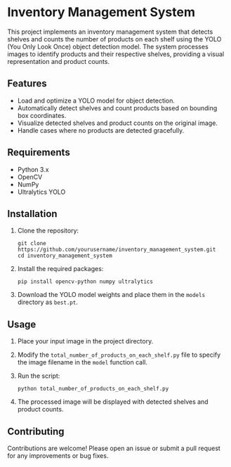 # Inventory Management System

This project implements an inventory management system that detects shelves and counts the number of products on each shelf using the YOLO (You Only Look Once) object detection model. The system processes images to identify products and their respective shelves, providing a visual representation and product counts.

## Features

- Load and optimize a YOLO model for object detection.
- Automatically detect shelves and count products based on bounding box coordinates.
- Visualize detected shelves and product counts on the original image.
- Handle cases where no products are detected gracefully.

## Requirements

- Python 3.x
- OpenCV
- NumPy
- Ultralytics YOLO

## Installation

1. Clone the repository:
   ```
   git clone https://github.com/yourusername/inventory_management_system.git
   cd inventory_management_system
   ```

2. Install the required packages:
   ```
   pip install opencv-python numpy ultralytics
   ```

3. Download the YOLO model weights and place them in the `models` directory as `best.pt`.

## Usage

1. Place your input image in the project directory.
2. Modify the `total_number_of_products_on_each_shelf.py` file to specify the image filename in the `model` function call.
3. Run the script:
   ```
   python total_number_of_products_on_each_shelf.py
   ```

4. The processed image will be displayed with detected shelves and product counts.

## Contributing

Contributions are welcome! Please open an issue or submit a pull request for any improvements or bug fixes.

